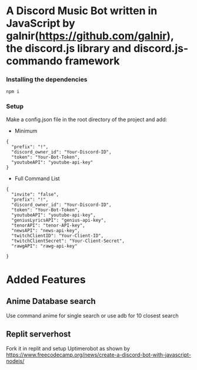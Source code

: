 # A Discord Music Bot written in JavaScript by galnir(https://github.com/galnir), the discord.js library and discord.js-commando framework

### Installing the dependencies

`npm i`

### Setup

Make a config.json file in the root directory of the project and add:

- Minimum

```
{
  "prefix": "!",
  "discord_owner_id": "Your-Discord-ID",
  "token": "Your-Bot-Token",
  "youtubeAPI": "youtube-api-key"
}
```

- Full Command List

```
{
  "invite": "false",
  "prefix": "!",
  "discord_owner_id": "Your-Discord-ID",
  "token": "Your-Bot-Token",
  "youtubeAPI": "youtube-api-key",
  "geniusLyricsAPI": "genius-api-key",
  "tenorAPI": "tenor-API-key",
  "newsAPI": "news-api-key",
  "twitchClientID": "Your-Client-ID",
  "twitchClientSecret": "Your-Client-Secret",
  "rawgAPI": "rawg-api-key"

}
```

# Added Features 
## Anime Database search
  Use command anime for single search or use adb for 10 closest search
## Replit serverhost
  Fork it in replit and setup Uptimerobot as shown by https://www.freecodecamp.org/news/create-a-discord-bot-with-javascript-nodejs/

